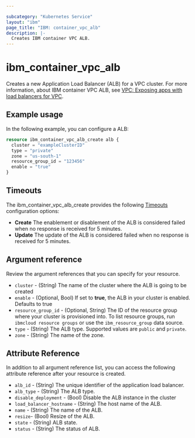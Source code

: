 ```yaml
---

subcategory: "Kubernetes Service"
layout: "ibm"
page_title: "IBM: container_vpc_alb"
description: |-
  Creates IBM container VPC ALB.
---
```


# ibm_container_vpc_alb
Creates a new Application Load Balancer (ALB) for a VPC cluster. For more information, about IBM container VPC ALB, see [VPC: Exposing apps with load balancers for VPC](https://cloud.ibm.com/docs/containers?topic=containers-vpc-lbaas).

## Example usage
In the following example, you can configure a ALB:

```terraform
resource ibm_container_vpc_alb_create alb {
  cluster = "exampleClusterID"
  type = "private"
  zone = "us-south-1"
  resource_group_id = "123456"
  enable = "true"
}

```

## Timeouts

The ibm_container_vpc_alb_create provides the following [Timeouts](https://www.terraform.io/docs/language/resources/syntax.html) configuration options:

- **Create** The enablement or disablement of the ALB is considered failed when no response is received for 5 minutes. 
- **Update** The update of the ALB is considered failed when no response is received for 5 minutes. 

## Argument reference
Review the argument references that you can specify for your resource.

- `cluster` - (String) The name of the cluster where the ALB is going to be created
- `enable` - (Optional, Bool) If set to **true**, the ALB in your cluster is enabled. Defaults to true
- `resource_group_id` - (Optional, String) The ID of the resource group where your cluster is provisioned into. To list resource groups, run `ibmcloud resource groups` or use the `ibm_resource_group` data source.
- `type` - (String) The ALB type. Supported values are `public` and `private`.
- `zone` - (String) The name of the zone.


## Attribute Reference
In addition to all argument reference list, you can access the following attribute reference after your resource is created.

- `alb_id` - (String) The unique identifier of the application load balancer.
- `alb_type` - (String) The ALB type.
- `disable_deployment` - (Bool) Disable the ALB instance in the cluster
- `load_balancer_hostname` - (String) The host name of the ALB.
- `name` - (String) The name of the ALB.
- `resize`- (Bool) Resize of the ALB.
- `state` - (String) ALB state.
- `status` - (String) The status of ALB.
